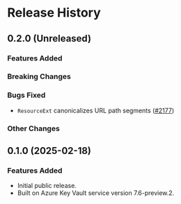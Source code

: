 # Release History

## 0.2.0 (Unreleased)

### Features Added

### Breaking Changes

### Bugs Fixed

- `ResourceExt` canonicalizes URL path segments ([#2177](https://github.com/Azure/azure-sdk-for-rust/issues/2177))

### Other Changes

## 0.1.0 (2025-02-18)

### Features Added

- Initial public release.
- Built on Azure Key Vault service version 7.6-preview.2.
